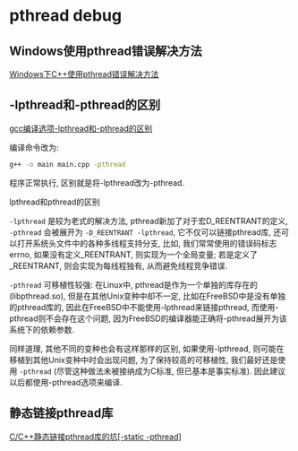 # pthread debug

## Windows使用pthread错误解决方法

[Windows下C++使用pthread错误解决方法](https://blog.csdn.net/qq_33194301/article/details/104879626)

## -lpthread和-pthread的区别

[gcc编译选项-lpthread和-pthread的区别](https://zhuanlan.zhihu.com/p/89678862)

编译命令改为:

```bash
g++ -o main main.cpp -pthread
```

程序正常执行, 区别就是将-lpthread改为-pthread.

lpthread和pthread的区别

`-lpthread` 是较为老式的解决方法, pthread新加了对于宏D_REENTRANT的定义,
`-pthread` 会被展开为 `-D_REENTRANT -lpthread`, 它不仅可以链接pthread库,
还可以打开系统头文件中的各种多线程支持分支, 比如, 我们常常使用的错误码标志errno,
如果没有定义_REENTRANT, 则实现为一个全局变量;
若是定义了_REENTRANT, 则会实现为每线程独有, 从而避免线程竞争错误.

`-pthread` 可移植性较强: 在Linux中, pthread是作为一个单独的库存在的(libpthread.so),
但是在其他Unix变种中却不一定, 比如在FreeBSD中是没有单独的pthread库的,
因此在FreeBSD中不能使用-lpthread来链接pthread, 而使用-pthread则不会存在这个问题,
因为FreeBSD的编译器能正确将-pthread展开为该系统下的依赖参数.

同样道理, 其他不同的变种也会有这样那样的区别,
如果使用-lpthread, 则可能在移植到其他Unix变种中时会出现问题,
为了保持较高的可移植性, 我们最好还是使用 `-pthread`
(尽管这种做法未被接纳成为C标准, 但已基本是事实标准).
因此建议以后都使用-pthread选项来编译.

## 静态链接pthread库

[C/C++静态链接pthread库的坑[-static -pthread]](https://blog.csdn.net/Kajima_/article/details/111415651)
